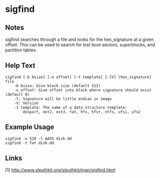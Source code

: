 # sigfind

Notes
-------
sigfind searches through a file and looks for the hex_signature at a given offset.  This can be used to search for lost boot sectors, superblocks, and partition tables.

Help Text
-------
```
sigfind [-b bsize] [-o offset] [-t template] [-lV] [hex_signature] file
	-b bsize: Give block size (default 512)
	-o offset: Give offset into block where signature should exist (default 0)
	-l: Signature will be little endian in image
	-V: Version
	-t template: The name of a data structure template:
		dospart, ext2, ext3, fat, hfs, hfs+, ntfs, ufs1, ufs2

```

Example Usage
-------
```
sigfind -o 510 -l AA55 disk.dd
sigfind -t fat disk.dd
```

Links
-------
[1] http://www.sleuthkit.org/sleuthkit/man/sigfind.html
